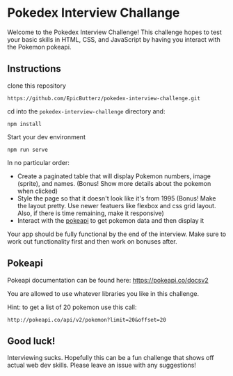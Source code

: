 # Pokedex Interview Challange

Welcome to the Pokedex Interview Challenge! This challenge hopes to test your basic skills in HTML, CSS, and JavaScript by having you interact with the Pokemon pokeapi.

## Instructions

clone this repository

```
https://github.com/EpicButterz/pokedex-interview-challenge.git
```

cd into the `pokedex-interview-challenge` directory and:

```
npm install
```

Start your dev environment

```
npm run serve
```

In no particular order:

- Create a paginated table that will display Pokemon numbers, image (sprite), and names. (Bonus! Show more details about the pokemon when clicked)
- Style the page so that it doesn't look like it's from 1995 (Bonus! Make the layout pretty. Use newer featuers like flexbox and css grid layout. Also, if there is time remaining, make it responsive)
- Interact with the [pokeapi](https://pokeapi.co) to get pokemon data and then display it

Your app should be fully functional by the end of the interview. Make sure to work out functionality first and then work on bonuses after.

## Pokeapi

Pokeapi documentation can be found here: https://pokeapi.co/docsv2

You are allowed to use whatever libraries you like in this challenge.

Hint: to get a list of 20 pokemon use this call:

```
http://pokeapi.co/api/v2/pokemon?limit=20&offset=20
```

## Good luck!

Interviewing sucks. Hopefully this can be a fun challenge that shows off actual web dev skills. Please leave an issue with any suggestions!
